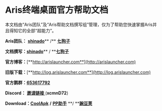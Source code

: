 # Aris终端桌面官方帮助文档

本文档由“Aris团队”及“Aris帮助文档撰写组”管理，仅为了帮助您快速掌握Aris并且得知它的全部“超能力”。

**Aris团队：** [**shinado**](coolmarket://u/427673)** /** [**七狗子**](coolmarket://u/520656)

**文档撰写：**[**shinado**](coolmarket://u/427673)** / **[**七狗子**](coolmarket://u/520656)

**官方博客：**[**http://arislauncher.com**](http://arislauncher.com)

**旧版下载：**[**http://log.arislauncher.com**](http://log.arislauncher.com)

**官方鹅群：**[**653617792**](https://jq.qq.com/?_wv=1027&k=5g27swh)

**Discord：**  [**邀请链接** ](https://discord.gg/xcmnD72) \(**xcmnD72**\)

**Download：**[**CoolApk**](https://www.coolapk.com/apk/shinado.indi.piping) **/** [**PP助手**](https://www.25pp.com/android/detail_7423300/) **/ **[**豌豆荚**](http://www.wandoujia.com/apps-shinado.indi.piping)

